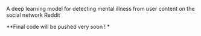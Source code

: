 A deep learning model for detecting mental illness from user content on the social network Reddit <br>

**Final code will be pushed very soon ! *



